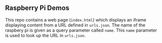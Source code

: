 ## Raspberry Pi Demos

This repo contains a web page (`index.html`) which displays an iframe displaying content from a URL defined in `urls.json`.
The name of the raspbery pi is given as a query parameter called `name`.
This `name` parameter is used to look up the URL in `urls.json`.
